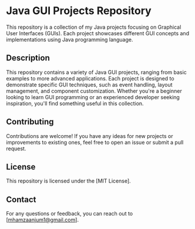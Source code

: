 # Java GUI Projects Repository

This repository is a collection of my Java projects focusing on Graphical User Interfaces (GUIs). Each project showcases different GUI concepts and implementations using Java programming language.

## Description

This repository contains a variety of Java GUI projects, ranging from basic examples to more advanced applications. Each project is designed to demonstrate specific GUI techniques, such as event handling, layout management, and component customization. Whether you're a beginner looking to learn GUI programming or an experienced developer seeking inspiration, you'll find something useful in this collection.

## Contributing

Contributions are welcome! If you have any ideas for new projects or improvements to existing ones, feel free to open an issue or submit a pull request.

## License

This repository is licensed under the [MIT License].

## Contact

For any questions or feedback, you can reach out to [mhamzaanjum1@gmail.com].
